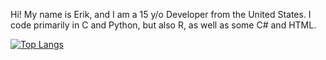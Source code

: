 Hi! My name is Erik, and 
I am a 15 y/o Developer from the United States. I code primarily in C and Python, but also R, as well as some C# and HTML.

[![Top Langs](https://github-readme-stats.vercel.app/api/top-langs/?username=norse-horse&layout=compact)](https://github.com/anuraghazra/github-readme-stats)

